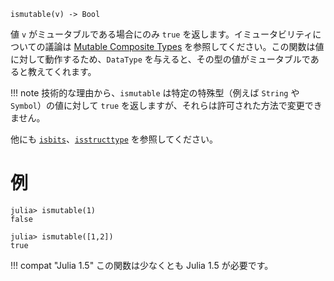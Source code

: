 ```
ismutable(v) -> Bool
```

値 `v` がミュータブルである場合にのみ `true` を返します。イミュータビリティについての議論は [Mutable Composite Types](@ref) を参照してください。この関数は値に対して動作するため、`DataType` を与えると、その型の値がミュータブルであると教えてくれます。

!!! note
    技術的な理由から、`ismutable` は特定の特殊型（例えば `String` や `Symbol`）の値に対して `true` を返しますが、それらは許可された方法で変更できません。


他にも [`isbits`](@ref)、[`isstructtype`](@ref) を参照してください。

# 例

```jldoctest
julia> ismutable(1)
false

julia> ismutable([1,2])
true
```

!!! compat "Julia 1.5"
    この関数は少なくとも Julia 1.5 が必要です。

